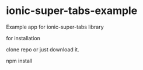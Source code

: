 # ionic-super-tabs-example
Example app for ionic-super-tabs library


for installation 

clone repo or just download it.

npm install
